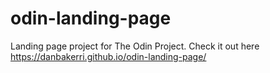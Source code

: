 # odin-landing-page

Landing page project for The Odin Project. Check it out here https://danbakerri.github.io/odin-landing-page/
